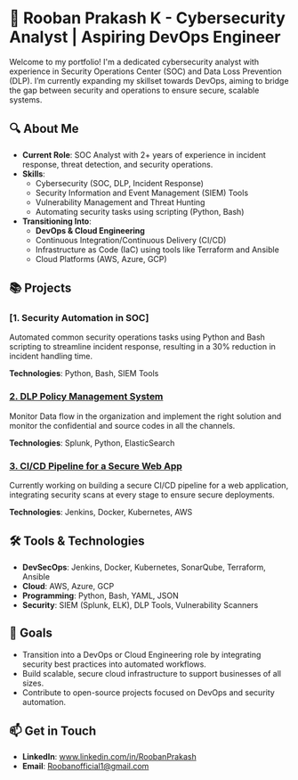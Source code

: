 # 💼 Rooban Prakash K - Cybersecurity Analyst | Aspiring DevOps Engineer

Welcome to my portfolio! I'm a dedicated cybersecurity analyst with experience in Security Operations Center (SOC) and Data Loss Prevention (DLP). I’m currently expanding my skillset towards DevOps, aiming to bridge the gap between security and operations to ensure secure, scalable systems.

## 🔍 About Me

- **Current Role**: SOC Analyst with 2+ years of experience in incident response, threat detection, and security operations.
- **Skills**: 
  - Cybersecurity (SOC, DLP, Incident Response)
  - Security Information and Event Management (SIEM) Tools
  - Vulnerability Management and Threat Hunting
  - Automating security tasks using scripting (Python, Bash)
- **Transitioning Into**: 
  - **DevOps & Cloud Engineering**
  - Continuous Integration/Continuous Delivery (CI/CD)
  - Infrastructure as Code (IaC) using tools like Terraform and Ansible
  - Cloud Platforms (AWS, Azure, GCP)

## 📚 Projects

### [1. Security Automation in SOC]
Automated common security operations tasks using Python and Bash scripting to streamline incident response, resulting in a 30% reduction in incident handling time.

**Technologies**: Python, Bash, SIEM Tools

### [2. DLP Policy Management System](link-to-project)
Monitor Data flow in the organization and implement the right solution and monitor the confidential and source codes in all the channels.

**Technologies**: Splunk, Python, ElasticSearch

### [3. CI/CD Pipeline for a Secure Web App](link-to-project)
Currently working on building a secure CI/CD pipeline for a web application, integrating security scans at every stage to ensure secure deployments.

**Technologies**: Jenkins, Docker, Kubernetes, AWS

## 🛠 Tools & Technologies

- **DevSecOps**: Jenkins, Docker, Kubernetes, SonarQube, Terraform, Ansible
- **Cloud**: AWS, Azure, GCP
- **Programming**: Python, Bash, YAML, JSON
- **Security**: SIEM (Splunk, ELK), DLP Tools, Vulnerability Scanners

## 🎯 Goals

- Transition into a DevOps or Cloud Engineering role by integrating security best practices into automated workflows.
- Build scalable, secure cloud infrastructure to support businesses of all sizes.
- Contribute to open-source projects focused on DevOps and security automation.

## 📫 Get in Touch

- **LinkedIn**: www.linkedin.com/in/RoobanPrakash
- **Email**: [Roobanofficial1@gmail.com](mailto:roobanofficial1@gmail.com)

